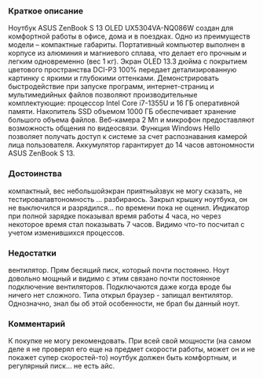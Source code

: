 ### **Краткое описание**
Ноутбук ASUS ZenBook S 13 OLED UX5304VA-NQ086W создан для комфортной работы в офисе, дома и в поездках. Одно из преимуществ модели – компактные габариты. Портативный компьютер выполнен в корпусе из алюминия и магниевого сплава, что делает его прочным и легким одновременно (вес 1 кг). Экран OLED 13.3 дюйма с покрытием цветового пространства DCI-P3 100% передает детализированную картинку с яркими и глубокими оттенками.  Демонстрировать быстродействие при запуске программ, интернет-страниц и мультимедийных файлов позволяют производительные комплектующие: процессор Intel Core i7-1355U и 16 ГБ оперативной памяти. Накопитель SSD объемом 1000 ГБ обеспечивает хранение большого объема файлов. Веб-камера 2 Мп и микрофон предоставляют возможность общения по видеосвязи. Функция Windows Hello позволяет получать доступ к системе за счет распознавания камерой лица пользователя. Аккумулятор гарантирует до 14 часов автономности ASUS ZenBook S 13.

### **Достоинства**
компактный, вес небольшойэкран приятныйзвук не могу сказать, не тестировалавтономность ... разбираюсь. Закрыл крышку ноутбука, он не выключился и разрядился... по времени пока не оценил. Индикатор при полной зарядке показывал время работы 4 часа, но через некоторое время стал показывать 7 часов. Видимо что-то посчитал с учетом изменившихся процессов.

### **Недостатки**
вентилятор. Прям бесящий писк, который почти постоянно. Ноут довольно мощный и видимо с этим связано почти постоянное подключение вентиляторов. Подключаются даже когда вроде бы ничего нет сложного. Типа открыл браузер - запищал вентилятор. Однозначно, знал бы об этой особенности, не брал бы данный ноут.

### **Комментарий**
К покупке не могу рекомендовать. При всей свой мощности (на самом деле я не проверял его еще на предмет скорости работы, может он и не покажет супер скоростей-то) ноутбук должен быть комфортным, и регулярный писк... не есть айс.
